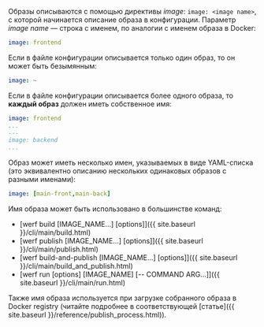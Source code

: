 Образы описываются с помощью директивы _image_: `image: <image name>`, с которой начинается описание образа в конфигурации.
Параметр _image name_ — строка с именем, по аналогии с именем образа в Docker:

```yaml
image: frontend
```

Если в файле конфигурации описывается только один образ, то он может быть безымянным:

```yaml
image: ~
```

Если в файле конфигурации описывается более одного образа, то **каждый образ** должен иметь собственное имя:

```yaml
image: frontend
...
---
image: backend
...
```

Образ может иметь несколько имен, указываемых в виде YAML-списка (это эквивалентно описанию нескольких одинаковых образов с разными именами):

```yaml
image: [main-front,main-back]
```

Имя образа может быть использовано в большинстве команд:
* [werf build \[IMAGE_NAME...\] \[options\]]({{ site.baseurl }}/cli/main/build.html)
* [werf publish \[IMAGE_NAME...\] \[options\]]({{ site.baseurl }}/cli/main/publish.html)
* [werf build-and-publish \[IMAGE_NAME...\] \[options\]]({{ site.baseurl }}/cli/main/build_and_publish.html)
* [werf run \[options\] \[IMAGE_NAME\] \[-- COMMAND ARG...\]]({{ site.baseurl }}/cli/main/run.html)

Также имя образа используется при загрузке собранного образа в Docker registry (читайте подробнее в соответствующей [статье]({{ site.baseurl }}/reference/publish_process.html)).
